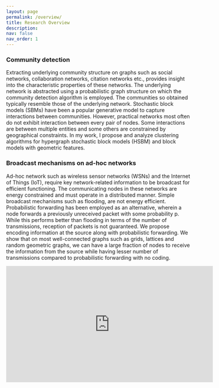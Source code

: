 ```yaml
---
layout: page
permalink: /overview/
title: Research Overview
description: 
nav: false
nav_order: 1
---
```


### Community detection
Extracting underlying community structure on graphs such as social networks, collaboration networks, citation networks etc., provides insight into the characteristic properties of these networks. The underlying network is abstracted using a probabilistic graph structure on which the community detection algorithm is employed. The communities so obtained typically resemble those of the underlying network. Stochastic block models (SBMs) have been a popular generative model to capture interactions between communities. However, practical networks most often do not exhibit interaction between every pair of nodes. Some interactions are between multiple entities and some others are constrained by geographical constraints. In my work, I propose and analyze clustering algorithms for hypergraph stochastic block models (HSBM) and block models with geometric features.


### Broadcast mechanisms on ad-hoc networks
Ad-hoc network such as wireless sensor networks (WSNs) and the Internet of Things (IoT), require key network-related information to be broadcast for efficient functioning. The communicating nodes in these networks are energy constrained and must operate in a distributed manner. Simple broadcast mechanisms such as flooding, are not energy efficient. Probabilistic forwarding has been employed as an alternative, wherein a node forwards a previously unreceived packet with some probability p. While this performs better than flooding in terms of the number of transmissions, reception of packets is not guaranteed. We propose encoding information at the source along with probabilistic forwarding. We show that on most well-connected graphs such as grids, lattices and random geometric graphs, we can have a large fraction of nodes to receive the information from the source while having lesser number of transmissions compared to probabilistic forwarding with no coding. 
<iframe width="560" height="315" src="https://www.youtube.com/embed/A38WU1r9ql8" title="YouTube video player" frameborder="0" allow="accelerometer; autoplay; clipboard-write; encrypted-media; gyroscope; picture-in-picture; web-share" allowfullscreen></iframe>